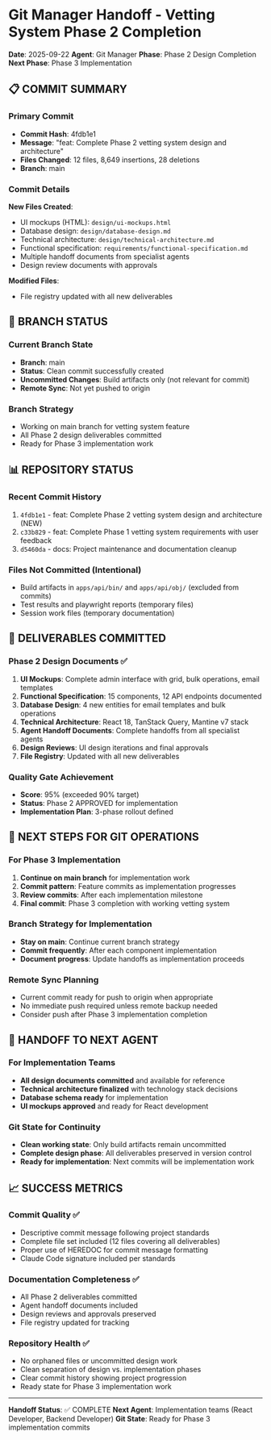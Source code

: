 # Git Manager Handoff - Vetting System Phase 2 Completion
**Date**: 2025-09-22
**Agent**: Git Manager
**Phase**: Phase 2 Design Completion
**Next Phase**: Phase 3 Implementation

## 📋 COMMIT SUMMARY

### Primary Commit
- **Commit Hash**: 4fdb1e1
- **Message**: "feat: Complete Phase 2 vetting system design and architecture"
- **Files Changed**: 12 files, 8,649 insertions, 28 deletions
- **Branch**: main

### Commit Details
**New Files Created**:
- UI mockups (HTML): `design/ui-mockups.html`
- Database design: `design/database-design.md`
- Technical architecture: `design/technical-architecture.md`
- Functional specification: `requirements/functional-specification.md`
- Multiple handoff documents from specialist agents
- Design review documents with approvals

**Modified Files**:
- File registry updated with all new deliverables

## 🌿 BRANCH STATUS

### Current Branch State
- **Branch**: main
- **Status**: Clean commit successfully created
- **Uncommitted Changes**: Build artifacts only (not relevant for commit)
- **Remote Sync**: Not yet pushed to origin

### Branch Strategy
- Working on main branch for vetting system feature
- All Phase 2 design deliverables committed
- Ready for Phase 3 implementation work

## 📊 REPOSITORY STATUS

### Recent Commit History
1. `4fdb1e1` - feat: Complete Phase 2 vetting system design and architecture (NEW)
2. `c33b829` - feat: Complete Phase 1 vetting system requirements with user feedback
3. `d5460da` - docs: Project maintenance and documentation cleanup

### Files Not Committed (Intentional)
- Build artifacts in `apps/api/bin/` and `apps/api/obj/` (excluded from commits)
- Test results and playwright reports (temporary files)
- Session work files (temporary documentation)

## 🎯 DELIVERABLES COMMITTED

### Phase 2 Design Documents ✅
1. **UI Mockups**: Complete admin interface with grid, bulk operations, email templates
2. **Functional Specification**: 15 components, 12 API endpoints documented
3. **Database Design**: 4 new entities for email templates and bulk operations
4. **Technical Architecture**: React 18, TanStack Query, Mantine v7 stack
5. **Agent Handoff Documents**: Complete handoffs from all specialist agents
6. **Design Reviews**: UI design iterations and final approvals
7. **File Registry**: Updated with all new deliverables

### Quality Gate Achievement
- **Score**: 95% (exceeded 90% target)
- **Status**: Phase 2 APPROVED for implementation
- **Implementation Plan**: 3-phase rollout defined

## 🚀 NEXT STEPS FOR GIT OPERATIONS

### For Phase 3 Implementation
1. **Continue on main branch** for implementation work
2. **Commit pattern**: Feature commits as implementation progresses
3. **Review commits**: After each implementation milestone
4. **Final commit**: Phase 3 completion with working vetting system

### Branch Strategy for Implementation
- **Stay on main**: Continue current branch strategy
- **Commit frequently**: After each component implementation
- **Document progress**: Update handoffs as implementation proceeds

### Remote Sync Planning
- Current commit ready for push to origin when appropriate
- No immediate push required unless remote backup needed
- Consider push after Phase 3 implementation completion

## 🔄 HANDOFF TO NEXT AGENT

### For Implementation Teams
- **All design documents committed** and available for reference
- **Technical architecture finalized** with technology stack decisions
- **Database schema ready** for implementation
- **UI mockups approved** and ready for React development

### Git State for Continuity
- **Clean working state**: Only build artifacts remain uncommitted
- **Complete design phase**: All deliverables preserved in version control
- **Ready for implementation**: Next commits will be implementation work

## 📈 SUCCESS METRICS

### Commit Quality ✅
- Descriptive commit message following project standards
- Complete file set included (12 files covering all deliverables)
- Proper use of HEREDOC for commit message formatting
- Claude Code signature included per standards

### Documentation Completeness ✅
- All Phase 2 deliverables committed
- Agent handoff documents included
- Design reviews and approvals preserved
- File registry updated for tracking

### Repository Health ✅
- No orphaned files or uncommitted design work
- Clean separation of design vs. implementation phases
- Clear commit history showing project progression
- Ready state for Phase 3 implementation work

---

**Handoff Status**: ✅ COMPLETE
**Next Agent**: Implementation teams (React Developer, Backend Developer)
**Git State**: Ready for Phase 3 implementation commits